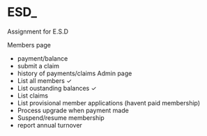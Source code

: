 # ESD_
Assignment for E.S.D 

Members page 
   - payment/balance 
   - submit a claim
   - history of payments/claims
Admin page
   - List all members ✓
   - List oustanding balances ✓
   - List claims 
   - List provisional member applications (havent paid membership)
   - Process upgrade when payment made
   - Suspend/resume membership
   - report annual turnover
